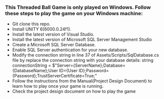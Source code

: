 ### This Threaded Ball Game is only played on Windows. Follow these steps to play the game on your Windows machine:
* Git clone this repo.
* Install UNITY 6(6000.0.24f1).
* Install the latest version of Visual Studio.
* Install the latest version of Microsoft SQL Server Management Studio
* Create a Microsoft SQL Server Database.
* Enable SQL Server authentication for your new database.
* Modify the connection string in line 37 of Assets/Scripts/SqlDatabase.cs file by replace the connection string with your database details: string connectionString = $"Server={ServerName};Database={DatabaseName};User ID={User ID};Password={Password};TrustServerCertificate=True;"
* Follow the instructions from the Manual(Project Design Document) to learn how to play once your game is running.
* Check the project design document on how to play the game
